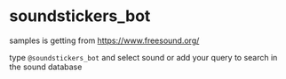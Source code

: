 # soundstickers_bot
samples is getting from https://www.freesound.org/

type ```@soundstickers_bot``` and select sound or add your query to search in the sound database
